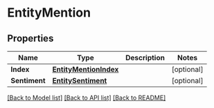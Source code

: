 # EntityMention

## Properties

Name | Type | Description | Notes
------------ | ------------- | ------------- | -------------
**Index** | [**EntityMentionIndex**](EntityMentionIndex.md) |  | [optional] 
**Sentiment** | [**EntitySentiment**](EntitySentiment.md) |  | [optional] 

[[Back to Model list]](../README.md#documentation-for-models) [[Back to API list]](../README.md#documentation-for-api-endpoints) [[Back to README]](../README.md)


